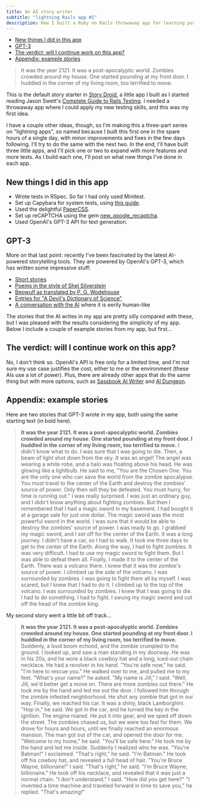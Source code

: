 ```yaml
---
title: An AI story writer
subtitle: "lightning Rails app #1"
description: How I built a Ruby on Rails throwaway app for learning purposes, a story generator using GPT-3.
---
```


- [New things I did in this app](#new-things-i-did-in-this-app)
- [GPT-3](#gpt-3)
- [The verdict: will I continue work on this app?](#the-verdict-will-i-continue-work-on-this-app)
- [Appendix: example stories](#appendix-example-stories)

> It was the year 2121. It was a post-apocalyptic world. Zombies crowded around my house. One started pounding at my front door. I huddled in the corner of my living room, too terrified to move.

This is the default story starter in [Story Droid](https://github.com/fpsvogel/storydroid), a little app I built as I started reading Jason Swett's [Complete Guide to Rails Testing](https://www.codewithjason.com/complete-guide-to-rails-testing/). I needed a throwaway app where I could apply my new testing skills, and this was my first idea.

I have a couple other ideas, though, so I'm making this a three-part series on "lightning apps", so named because I built this first one in the spare hours of a single day, with minor improvements and fixes in the few days following. I'll try to do the same with the next two. In the end, I'll have built three little apps, and I'll pick one or two to expand with more features and more tests. As I build each one, I'll post on what new things I've done in each app.

## New things I did in this app

- Wrote tests in RSpec. So far I had only used Minitest.
- Set up Capybara for system tests, using [this guide](https://www.zagaja.com/2019/02/rspec-headless-chrome-capybara/).
- Used the delightful [PaperCSS](https://www.getpapercss.com/).
- Set up reCAPTCHA using the gem [new_google_recaptcha](https://github.com/igorkasyanchuk/new_google_recaptcha).
- Used OpenAI's GPT-3 API for text generation.

## GPT-3

More on that last point: recently I've been fascinated by the latest AI-powered storytelling tools. They are powered by OpenAI's GPT-3, which has written some impressive stuff:

- [Short stories](https://aiwrotethis.substack.com/)
- [Poems in the style of Shel Silverstein](http://dean.dog/shel-silverstein-gpt3/)
- [Beowulf as translated by P. G. Wodehouse](https://www.gwern.net/GPT-3#beowulf-wodehouse)
- [Entries for "A Devil's Dictionary of Science"](https://www.gwern.net/GPT-3#devils-dictionary-of-science)
- [A conversation with the AI](https://pastebin.com/ZiQJT061) where it is eerily human-like

The stories that the AI writes in my app are pretty silly compared with these, but I was pleased with the results considering the simplicity of my app. Below I include a couple of example stories from my app, but first…

## The verdict: will I continue work on this app?

No, I don't think so. OpenAI's API is free only for a limited time, and I'm not sure my use case justifies the cost, either to me or the environment (these AIs use a lot of power). Plus, there are already other apps that do the same thing but with more options, such as [Sassbook AI Writer](https://sassbook.com/ai-writer) and [AI Dungeon](https://play.aidungeon.io/main/home).

## Appendix: example stories

Here are two stories that GPT-3 wrote in my app, both using the same starting text (in bold here).

> **It was the year 2121. It was a post-apocalyptic world. Zombies crowded around my house. One started pounding at my front door. I huddled in the corner of my living room, too terrified to move.** I didn't know what to do. I was sure that I was going to die. Then, a beam of light shot down from the sky. It was an angel! The angel was wearing a white robe, and a halo was floating above his head. He was glowing like a lightbulb. He said to me, "You are the Chosen One. You are the only one who can save the world from the zombie apocalypse. You must travel to the center of the Earth and destroy the zombies' source of power. Only then will they be defeated. You must hurry, for time is running out." I was really surprised. I was just an ordinary guy, and I didn't know anything about fighting zombies. But then I remembered that I had a magic sword in my basement. I had bought it at a garage sale for just one dollar. The magic sword was the most powerful sword in the world. I was sure that it would be able to destroy the zombies' source of power. I was ready to go. I grabbed my magic sword, and I set off for the center of the Earth. It was a long journey. I didn't have a car, so I had to walk. It took me three days to get to the center of the Earth. Along the way, I had to fight zombies. It was very difficult. I had to use my magic sword to fight them. But I was able to defeat them all. Finally, I made it to the center of the Earth. There was a volcano there. I knew that it was the zombie's source of power. I climbed up the side of the volcano. I was surrounded by zombies. I was going to fight them all by myself. I was scared, but I knew that I had to do it. I climbed up to the top of the volcano. I was surrounded by zombies. I knew that I was going to die. I had to do something. I had to fight. I swung my magic sword and cut off the head of the zombie king.

My second story went a little bit off track…

> **It was the year 2121. It was a post-apocalyptic world. Zombies crowded around my house. One started pounding at my front door. I huddled in the corner of my living room, too terrified to move.** Suddenly, a loud boom echoed, and the zombie crumpled to the ground. I looked up, and saw a man standing in my doorway. He was in his 20s, and he wore a black cowboy hat and a long, iced-out chain necklace. He had a revolver in his hand. "You're safe now," he said. "I'm here to rescue you." He walked over to me, and pulled me to my feet. "What's your name?" he asked. "My name is Jill," I said. "Well, Jill, we'd better get a move on. There are more zombies out there." He took me by the hand and led me out the door. I followed him through the zombie infested neighborhood. He shot any zombie that got in our way. Finally, we reached his car. It was a shiny, black Lamborghini. "Hop in," he said. We got in the car, and he turned the key in the ignition. The engine roared. He put it into gear, and we sped off down the street. The zombies chased us, but we were too fast for them. We drove for hours and hours, until we finally reached an enormous mansion. The man got out of the car, and opened the door for me. "Welcome to my home," he said. "You'll be safe here." He took me by the hand and led me inside. Suddenly I realized who he was. "You're Batman!" I exclaimed. "That's right," he said. "I'm Batman." He took off his cowboy hat, and revealed a full head of hair. "You're Bruce Wayne, billionaire!" I said. "That's right," he said. "I'm Bruce Wayne, billionaire." He took off his necklace, and revealed that it was just a normal chain. "I don't understand," I said. "How did you get here?" "I invented a time machine and traveled forward in time to save you," he replied. "That's amazing!"
